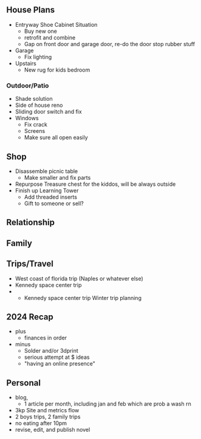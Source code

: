 
## House Plans
- Entryway Shoe Cabinet Situation
	- Buy new one
	- retrofit and combine
	- Gap on front door and garage door, re-do the door stop rubber stuff
- Garage
	- Fix lighting
- Upstairs
	- New rug for kids bedroom
### Outdoor/Patio
- Shade solution
- Side of house reno
- Sliding door switch and fix
- Windows
	- Fix crack
	- Screens
	- Make sure all open easily
## Shop
- Disassemble picnic table
	- Make smaller and fix parts
- Repurpose Treasure chest for the kiddos, will be always outside
- Finish up Learning Tower
	- Add threaded inserts
	- Gift to someone or sell?

## Relationship

## Family

## Trips/Travel
- West coast of florida trip (Naples or whatever else)
- Kennedy space center trip
- - Kennedy space center trip
Winter trip planning


## 2024 Recap
- plus
	- finances in order
- minus
	- Solder and/or 3dprint 
	- serious attempt at $ ideas
	- "having an online presence"
## Personal
- blog, 
	- 1 article per month, including jan and feb which are prob a wash rn
- 3kp Site and metrics flow
- 2 boys trips, 2 family trips
- no eating after 10pm
- revise, edit, and publish novel